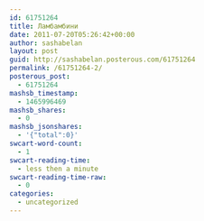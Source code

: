 ```yaml
---
id: 61751264
title: Ламбамбини
date: 2011-07-20T05:26:42+00:00
author: sashabelan
layout: post
guid: http://sashabelan.posterous.com/61751264
permalink: /61751264-2/
posterous_post:
  - 61751264
mashsb_timestamp:
  - 1465996469
mashsb_shares:
  - 0
mashsb_jsonshares:
  - '{"total":0}'
swcart-word-count:
  - 1
swcart-reading-time:
  - less then a minute
swcart-reading-time-raw:
  - 0
categories:
  - uncategorized
---
```

[](http://instagr.am/p/IEnHu/)